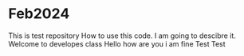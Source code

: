 # Feb2024
This is test repository
How to use this code. I am going to descibre it.
Welcome to developes class
Hello how are you i am fine
Test Test
